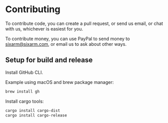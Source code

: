 # Contributing

To contribute code, you can create a pull request, or send us email, or chat with us, whichever is easiest for you.

To contribute money, you can use PayPal to send money to sixarm@sixarm.com, or email us to ask about other ways.


## Setup for build and release

Install GitHub CLI.

Example using macOS and brew package manager:

```sh
brew install gh
```

Install cargo tools:

```sh
cargo install cargo-dist
cargo install cargo-release
```
